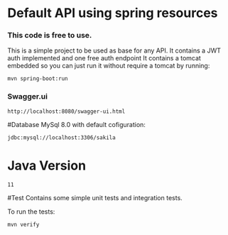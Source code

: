 # Default API using spring resources

### This code is free to use.

This is a simple project to be used as base for any API. It contains a JWT auth implemented and one free auth endpoint It contains a tomcat embedded so you can just run it without require a tomcat by running:
```
mvn spring-boot:run
```

### Swagger.ui
```
http://localhost:8080/swagger-ui.html
```

#Database 
MySql 8.0 with default cofiguration: 

```
jdbc:mysql://localhost:3306/sakila
```

# Java Version

```
11
```

#Test
Contains some simple unit tests and integration tests.

To run the tests:
```
mvn verify
```
